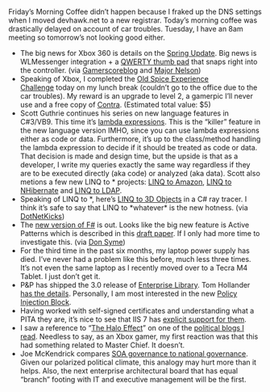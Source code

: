 Friday’s Morning Coffee didn’t happen because I fraked up the DNS
settings when I moved devhawk.net to a new registrar. Today’s morning
coffee was drastically delayed on account of car troubles. Tuesday, I
have an 8am meeting so tomorrow’s not looking good either.

-   The big news for Xbox 360 is details on the [Spring
    Update](http://www.xbox.com/en-US/community/news/2007/0408-im.htm).
    Big news is WLMessenger integration + a [QWERTY thumb
    pad](http://www.flickr.com/photos/gamerscore/451798354/) that snaps
    right into the controller. (via
    [Gamerscoreblog](http://gamerscoreblog.com/team/archive/2007/04/08/543788.aspx)
    and [Major
    Nelson](http://www.majornelson.com/archive/2007/04/08/details-of-the-may-07-dash-update.aspx))
-   Speaking of Xbox, I completed the [Old Spice Experience
    Challenge](http://xboxrewards.msgamestudios.com/challengesandrewards/ChallengeDetail.aspx?id=4) today
    on my lunch break (couldn’t go to the office due to the car
    troubles). My reward is an upgrade to level 2, a gamerpic I’ll never
    use and a free copy of
    [Contra](http://www.xbox.com/games/contraxboxlivearcade/).
    (Estimated total value: \$5)
-   Scott Guthrie continues his series on new language features in
    C\#3/VB9. This time it’s [lambda
    expressions](http://weblogs.asp.net/scottgu/archive/2007/04/08/new-orcas-language-feature-lambda-expressions.aspx).
    This is the “killer” feature in the new language version IMHO, since
    you can use lambda expressions either as code or data. Furthermore,
    it’s up to the class/method handling the lambda expression to decide
    if it should be treated as code or data. That decision is made and
    design time, but the upside is that as a developer, I write my
    queries exactly the same way regardless if they are to be executed
    directly (aka code) or analyzed (aka data). Scott also metions a few
    new LINQ to \* projects: [LINQ to
    Amazon](http://linqinaction.net/blogs/main/archive/2006/09/07/Linq_to_Amazon_source_code.aspx),
    [LINQ to
    NHibernate](http://blogs.magiconsoftware.com/blogs/bdiaz/archive/2007/04/03/implementing-linq-for-nhibernate-part-3-aggregate-and-element-operators.aspx)
    and [LINQ to
    LDAP](http://community.bartdesmet.net/blogs/bart/archive/2007/04/07/the-iqueryable-tales-linq-to-ldap-part-3-why-do-we-need-entities.aspx).
-   Speaking of LINQ to \*, here’s [LINQ to 3D
    Objects](http://blogs.msdn.com/lukeh/archive/2007/04/03/a-ray-tracer-in-c-3-0.aspx)
    in a C\# ray tracer. I think it’s safe to say that LINQ
    to \*whatever\* is the new hotness. (via
    [DotNetKicks](http://www.dotnetkicks.com/csharp/Ray_Tracing_in_C_3_0))
-   The [new version of
    F\#](http://blogs.msdn.com/dsyme/archive/2007/04/06/f-1-9-1-released.aspx)
    is out. Looks like the big new feature is Active Patterns which is
    described in this [draft
    paper](http://blogs.msdn.com/dsyme/archive/2007/04/07/draft-paper-on-f-active-patterns.aspx).
    If I only had more time to investigate this. (via [Don
    Syme](http://blogs.msdn.com/dsyme))
-   For the third time in the past six months, my laptop power supply
    has died. I’ve never had a problem like this before, much less three
    times. It’s not even the same laptop as I recently moved over to a
    Tecra M4 Tablet. I just don’t get it.
-   P&P has shipped the 3.0 release of [Enterprise
    Library](http://codeplex.com/entlib). Tom Hollander [has the
    details](http://blogs.msdn.com/tomholl/archive/2007/04/05/just-released-enterprise-library-3-0-april-2007.aspx).
    Personally, I am most interested in the new [Policy Injection
    Block](http://blogs.msdn.com/tomholl/archive/2007/02/23/announcing-the-policy-injection-application-block.aspx).
-   Having worked with self-signed certificates and understanding what a
    PITA they are, it’s nice to see that IIS 7 has [explicit support for
    them](http://weblogs.asp.net/scottgu/archive/2007/04/06/tip-trick-enabling-ssl-on-iis7-using-self-signed-certificates.aspx).
-   I saw a reference to “[The Halo
    Effect](http://www.amazon.com/Halo-Effect-Business-Delusions-Managers/dp/0743291255)”
    on one of the [political blogs I
    read](http://angrybear.blogspot.com/2007/04/halo-effect-and-efficiency-in-business.html).
    Needless to say, as an Xbox gamer, my first reaction was that this
    had something related to Master Chief. It doesn’t.
-   Joe McKendrick compares [SOA governance to national
    governance](http://blogs.zdnet.com/service-oriented/?p=850). Given
    our polarized political climate, this analogy may hurt more than it
    helps. Also, the next enterprise architectural board that has equal
    “branch” footing with IT and executive management will be the first.

